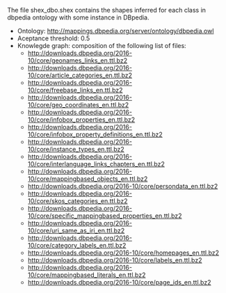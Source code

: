 The file shex_dbo.shex contains the shapes inferred for each class in dbpedia ontology with some instance in DBpedia. 

* Ontology: http://mappings.dbpedia.org/server/ontology/dbpedia.owl
* Aceptance threshold: 0.5
* Knowlegde graph: composition of the following list of files:
	* http://downloads.dbpedia.org/2016-10/core/geonames_links_en.ttl.bz2
	* http://downloads.dbpedia.org/2016-10/core/article_categories_en.ttl.bz2
	* http://downloads.dbpedia.org/2016-10/core/freebase_links_en.ttl.bz2
	* http://downloads.dbpedia.org/2016-10/core/geo_coordinates_en.ttl.bz2
	* http://downloads.dbpedia.org/2016-10/core/infobox_properties_en.ttl.bz2
	* http://downloads.dbpedia.org/2016-10/core/infobox_property_definitions_en.ttl.bz2
	* http://downloads.dbpedia.org/2016-10/core/instance_types_en.ttl.bz2
	* http://downloads.dbpedia.org/2016-10/core/interlanguage_links_chapters_en.ttl.bz2
	* http://downloads.dbpedia.org/2016-10/core/mappingbased_objects_en.ttl.bz2
	* http://downloads.dbpedia.org/2016-10/core/persondata_en.ttl.bz2
	* http://downloads.dbpedia.org/2016-10/core/skos_categories_en.ttl.bz2
	* http://downloads.dbpedia.org/2016-10/core/specific_mappingbased_properties_en.ttl.bz2
	* http://downloads.dbpedia.org/2016-10/core/uri_same_as_iri_en.ttl.bz2
	* http://downloads.dbpedia.org/2016-10/core/category_labels_en.ttl.bz2
	* http://downloads.dbpedia.org/2016-10/core/homepages_en.ttl.bz2
	* http://downloads.dbpedia.org/2016-10/core/labels_en.ttl.bz2
	* http://downloads.dbpedia.org/2016-10/core/mappingbased_literals_en.ttl.bz2
	* http://downloads.dbpedia.org/2016-10/core/page_ids_en.ttl.bz2
